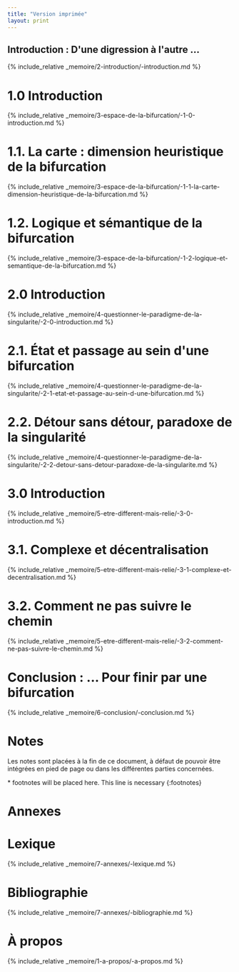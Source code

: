 ```yaml
---
title: "Version imprimée"
layout: print
---
```

<section class="intro">
<h1 class="chapter" id="n0">Introduction : D'une digression à l'autre ...</h1>
</section>
{% include_relative _memoire/2-introduction/-introduction.md %}

<h1 class="chapter" id="n1">1.0 Introduction</h1>

{% include_relative _memoire/3-espace-de-la-bifurcation/-1-0-introduction.md %}

<h1 class="sub-chapter" id="n1-1">1.1. La carte : dimension heuristique de la bifurcation</h1>

{% include_relative _memoire/3-espace-de-la-bifurcation/-1-1-la-carte-dimension-heuristique-de-la-bifurcation.md %}

<h1 class="sub-chapter" id="n1-2">1.2. Logique et sémantique de la bifurcation</h1>

{% include_relative _memoire/3-espace-de-la-bifurcation/-1-2-logique-et-semantique-de-la-bifurcation.md %}

<h1 class="chapter" id="n2">2.0 Introduction</h1>

{% include_relative _memoire/4-questionner-le-paradigme-de-la-singularite/-2-0-introduction.md %}

<h1 class="sub-chapter" id="n2-1">2.1. État et passage au sein d'une bifurcation</h1>

{% include_relative _memoire/4-questionner-le-paradigme-de-la-singularite/-2-1-etat-et-passage-au-sein-d-une-bifurcation.md %}

<h1 class="sub-chapter" id="n2-2">2.2. Détour sans détour, paradoxe de la singularité</h1>

{% include_relative _memoire/4-questionner-le-paradigme-de-la-singularite/-2-2-detour-sans-detour-paradoxe-de-la-singularite.md %}

<h1 class="chapter" id="n3">3.0 Introduction</h1>

{% include_relative _memoire/5-etre-different-mais-relie/-3-0-introduction.md %}

<h1 class="sub-chapter" id="n3-1">3.1. Complexe et décentralisation</h1>

{% include_relative _memoire/5-etre-different-mais-relie/-3-1-complexe-et-decentralisation.md %}

<h1 class="sub-chapter" id="n3-2">3.2. Comment ne pas suivre le chemin</h1>

{% include_relative _memoire/5-etre-different-mais-relie/-3-2-comment-ne-pas-suivre-le-chemin.md %}

<h1 class="chapter" id="n-c">Conclusion : ... Pour finir par une bifurcation</h1>

{% include_relative _memoire/6-conclusion/-conclusion.md %}

<h1 class="chapter" id="n-n">Notes</h1>
<p>Les notes sont placées à la fin de ce document, à défaut de pouvoir être intégrées en pied de page ou dans les différentes parties concernées.</p>
* footnotes will be placed here. This line is necessary
{:footnotes}

<h1 class="chapter" id="n-a">Annexes</h1>

<h1 class="biblio" id="n-a-1">Lexique</h1>

{% include_relative _memoire/7-annexes/-lexique.md %}

<h1 class="sub-annexes" id="n-a-2">Bibliographie</h1>

{% include_relative _memoire/7-annexes/-bibliographie.md %}

<h1 class="chapter">À propos</h1>

{% include_relative _memoire/1-a-propos/-a-propos.md %}
